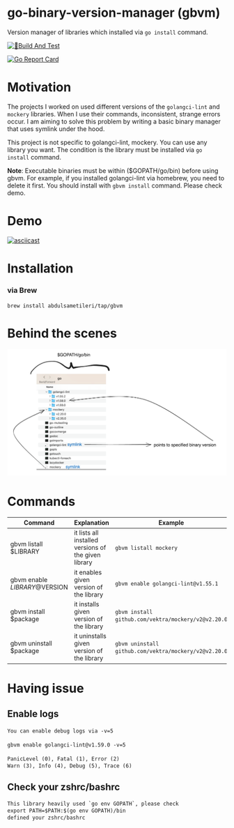 # go-binary-version-manager (gbvm)

Version manager of libraries which installed via `go install` command.


[![🔨Build And Test](https://github.com/Abdulsametileri/go-binary-version-manager/actions/workflows/test.yml/badge.svg?branch=main)](https://github.com/Abdulsametileri/go-binary-version-manager/actions/workflows/test.yml)

[![Go Report Card](https://goreportcard.com/badge/github.com/Abdulsametileri/go-binary-version-manager)](https://goreportcard.com/report/github.com/Abdulsametileri/go-binary-version-manager)

# Motivation

The projects I worked on used different versions of the `golangci-lint` and `mockery` libraries. When I use their
commands, inconsistent, strange errors occur.
I am aiming to solve this problem by writing a basic binary manager that uses symlink under the hood. 

This project is not specific to golangci-lint, mockery. You can use any library you want. The condition is the library
must be installed via `go install` command.

**Note**: Executable binaries must be within ($GOPATH/go/bin) before using gbvm.
For example, if you installed golangci-lint via homebrew, you need to delete it first. 
You should install with `gbvm install` command. Please check demo.

# Demo

[![asciicast](https://asciinema.org/a/665884.svg)](https://asciinema.org/a/665884)

# Installation

### via Brew

`brew install abdulsametileri/tap/gbvm`

# Behind the scenes

![behind-the-scenes.png](.github%2Fimages%2Fbehind-the-scenes.png)

# Commands

| Command                       | Explanation                                          | Example                                               |
|-------------------------------|------------------------------------------------------|-------------------------------------------------------|
| gbvm listall $LIBRARY         | it lists all installed versions of the given library | `gbvm listall mockery`                                |
| gbvm enable $LIBRARY@$VERSION | it enables given version of the library              | `gbvm enable golangci-lint@v1.55.1`                   |
| gbvm install $package         | it installs given version of the library             | `gbvm install github.com/vektra/mockery/v2@v2.20.0`   |
| gbvm uninstall $package       | it uninstalls given version of the library           | `gbvm uninstall github.com/vektra/mockery/v2@v2.20.0` |

# Having issue

## Enable logs
```
You can enable debug logs via -v=5
    
gbvm enable golangci-lint@v1.59.0 -v=5
    
PanicLevel (0), Fatal (1), Error (2)
Warn (3), Info (4), Debug (5), Trace (6)
```

## Check your zshrc/bashrc

```
This library heavily used `go env GOPATH`, please check
export PATH=$PATH:$(go env GOPATH)/bin
defined your zshrc/bashrc
```
